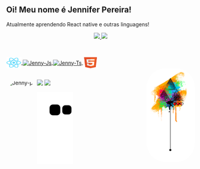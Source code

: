 ## Oi! Meu nome é Jennifer Pereira!

Atualmente aprendendo React native e outras linguagens!

<div align="center">
  <a href="https://github.com/Jenny-2021">
  <img height="180em" src="https://github-readme-stats.vercel.app/api?username=Jenny-2021&show_icons=true&theme=radical&include_all_commits=true&count_private=true&locale=pt-BR"/>
  <img height="180em" src="https://github-readme-stats.vercel.app/api/top-langs/?username=Jenny-2021&layout=compact&langs_count=7&theme=radical&locale=pt-BR"/>
</div>
  
## 
  <div style="display: inline_block"><br>
  <img align="center" alt="Jenny-React" height="30" width="40" src="https://raw.githubusercontent.com/devicons/devicon/master/icons/react/react-original.svg">
  <img align="center" alt="Jenny-Js" height="30" width="40" src="https://cdn.jsdelivr.net/gh/devicons/devicon/icons/javascript/javascript-plain.svg">
  <img align="center" alt="Jenny-Ts" height="30" width="40" src="https://cdn.jsdelivr.net/gh/devicons/devicon/icons/typescript/typescript-original.svg">
  <img align="center" alt="Jenny-HTML" height="30" width="40" src="https://raw.githubusercontent.com/devicons/devicon/master/icons/html5/html5-original.svg">
</div>
  <img align="right" alt="Triforce-pic" height="250" style="border-radius:50px;" 
src="https://github.com/Jenny-2021/imageshost/blob/850081ef0765927d54cd6c76150f9940660b96ed/ReadmeImages/Triforce.png?width=800&height=800">
</div>
 
##  
  <div> 
 
  <a href = "https://www.instagram.com/jennifer.pereira1/"><img src="https://img.shields.io/badge/Instagram-E4405F?style=for-the-badge&logo=instagram&logoColor=white" target="_blank"></a>
  <a href="https://www.linkedin.com/in/jennifer-pereira-66b578223/" target="_blank"><img src="https://img.shields.io/badge/-LinkedIn-%230077B5?style=for-the-badge&logo=linkedin&logoColor=white" target="_blank"></a>
   <img align="left" alt="Jenny-pic" height="200" style="border-radius:50px;" src="https://i.picasion.com/pic92/0808724c72065ce00c0bdf95c93cf22e.gif">

  
![snake gif](https://github.com/Jenny-2021/Jenny-2021/blob/output/github-contribution-grid-snake.svg)
</div>

##
